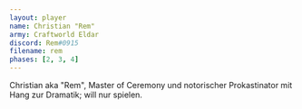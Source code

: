 ```yaml
---
layout: player
name: Christian "Rem"
army: Craftworld Eldar
discord: Rem#0915
filename: rem
phases: [2, 3, 4]
---
```

Christian aka "Rem", Master of Ceremony und notorischer Prokastinator mit Hang zur Dramatik; will nur spielen.